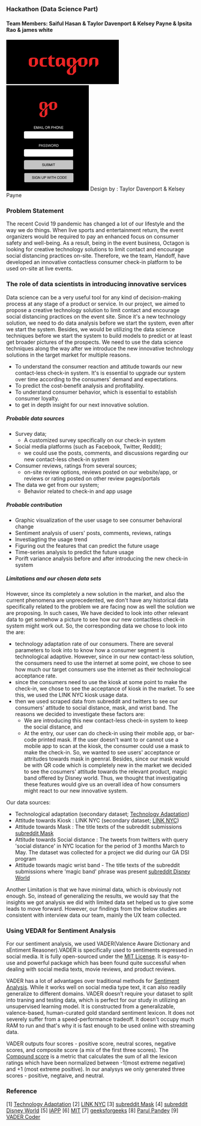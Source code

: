 ### Hackathon (Data Science Part)

#### Team Members: Saiful Hasan & Taylor Davenport & Kelsey Payne & Ipsita Rao & james white 

<img src="./images/Untitled.png" width="300"/>
<img src="./images/fdffdf.jpg" width="220"/>
Design by : Taylor Davenport & Kelsey Payne

### Problem Statement
The recent Covid 19 pandemic has changed a lot of our lifestyle and the way we do things. When live sports and entertainment return, the event organizers would be required to pay an enhanced focus on consumer safety and well-being. As a result, being in the event business, Octagon is looking for creative technology solutions to limit contact and encourage social distancing practices on-site. Therefore, we the team, Handoff, have developed an innovative contactless consumer check-in platform to be used on-site at live events.  

### The role of data scientists in introducing innovative services 
Data science can be a very useful tool for any kind of decision-making process at any stage of a product or service. In our project, we aimed to propose a creative technology solution to limit contact and encourage social distancing practices on the event site. Since it's a new technology solution, we need to do data analysis before we start the system, even after we start the system. Besides, we would be utilizing the data science techniques before we start the system to build models to predict or at least get broader pictures of the prospects. We need to use the data science techniques along the way after we introduce the new innovative technology solutions in the target market for multiple reasons.

- To understand the consumer reaction and attitude towards our new contact-less check-in system. It's is essential to upgrade our system over time according to the consumers' demand and expectations.
- To predict the cost-benefit analysis and profitability.
- To understand consumer behavior, which is essential to establish consumer loyalty.
- to get in depth insight for our next innovative solution.

##### Probable data sources
- Survey data; 
    - A customized survey specifically on our check-in system
- Social media platforms (such as Facebook, Twitter, Reddit); 
    - we could use the posts, comments, and discussions regarding our new contact-less check-in system 
- Consumer reviews, ratings from several sources; 
    - on-site review options, reviews posted on our website/app, or reviews or rating posted on other review pages/portals
- The data we get from our system; 
    - Behavior related to check-in and app usage

##### Probable contribution
- Graphic visualization of the user usage to see consumer behavioral change 
- Sentiment analysis of users' posts, comments, reviews, ratings
- Investiagting the usage trend
- Figuring out the features that can predict the future usage 
- Time-series analysis to predict the future usage
- Porift variance analysis before and after introducing the new check-in system

##### Limitations and our chosen data sets
However, since its completely a new solution in the market, and also the current phenomena are unprecedented, we don't have any historical data specifically related to the problem we are facing now as well the solution we are proposing. In such cases, We have decided to look into other relevant data to get somehow a picture to see how our new contactless check-in system might work out. So, the corresponding data we chose to look into the are:
- technology adaptation rate of our consumers. There are several parameters to look into to know how a consumer segment is technological adaptive. However, since in our new contact-less solution, the consumers need to use the internet at some point, we chose to see how much our target consumers use the internet as their technological acceptance rate. 
- since the consumers need to use the kiosk at some point to make the check-in, we chose to see the acceptance of kiosk in the market. To see this, we used the LINK NYC kiosk usage data. 
- then we used scraped data from subreddit and twitters to see our consumers' attitude to social distance, mask, and wrist band. The reasons we decided to investigate these factors are: 
     - We are introducing this new contact-less check-in system to keep the social distance, and
     - At the entry, our user can do check-in using their mobile app, or bar-code printed mask. If the user doesn't want to or cannot use a mobile app to scan at the kiosk, the consumer could use a mask to make the check-in. So, we wanted to see users' acceptance or attritudes towards mask in geenral. Besides, since our mask would be with QR code which is completely new in the market we decided to see the cosumers' attitude towards the relevant product, magic band offered by Disney world. Thus, we thought that investigating these features would give us an overall idea of how consumers might react to our new innovative system.

Our data sources:
- Technological adaptation (secondary dataset; [Technology Adaptation](https://ourworldindata.org/technology-adoption))
- Attitude towards Kiosk :  LINK NYC (secondary dataset; [LINK NYC](https://data.world/city-of-ny/69wu-b929))
- Attitude towards Mask : The title texts of the subreddit submissions [subreddit Mask](https://www.reddit.com/r/Masks/)
- Attitude towards Social distance : The tweets from twitters with query 'social distance' in NYC location for the period of 3 months March to May. The dataset was collected for a project we did during our GA DSI program
- Attitude towards magic wrist band - The title texts of the subreddit submissions where 'magic band' phrase was present [subreddit Disney World](https://www.reddit.com/r/WaltDisneyWorld/)

Another Limitation is that we have minimal data, which is obviously not enough. So, instead of generalizing the results, we would say that the insights we got analysis we did with limited data set helped us to give some leads to move forward. However, our findings from the below studies are consistent with interview data our team, mainly the UX team collected.   

### Using VEDAR for Sentiment Analysis
For our sentiment analysis, we used VADER(Valence Aware Dictionary and sEntiment Reasoner).VADER is specifically used to sentiments expressed in social media. It is fully open-sourced under the [MIT License](https://pypi.org/project/vaderSentiment/). It is easy-to-use and powerful package which has been found quite successful when dealing with social media texts, movie reviews, and product reviews. 

VADER has a lot of advantages over traditional methods for [Sentiment Analysis](https://medium.com/analytics-vidhya/simplifying-social-media-sentiment-analysis-using-vader-in-python-f9e6ec6fc52f#:~:text=Advantages%20of%20using%20VADER,methods%20of%20Sentiment%20Analysis%2C%20including%3A&text=It%20doesn't%20require%20any,online%20with%20streaming%20data%2C%20an). While it works well on social media type text, it can also readily generalize to different domains. VADER doesn’t require your dataset to split into traning and testing data, which is perfect for our study in utilizing an unsupervised learning model. It is constructed from a generalizable, valence-based, human-curated gold standard sentiment lexicon. It does not severely suffer from a speed-performance tradeoff. It doesn't occupy much RAM to run and that's why it is fast enough to be used online with streaming data.

VADER outputs four scores - positive score, neutral scores, negative scores, and composite score (a mix of the first three scores). The [Compound score](https://www.geeksforgeeks.org/python-sentiment-analysis-using-vader/) is a metric that calculates the sum of all the lexicon ratings which have been normalized between -1(most extreme negative) and +1 (most extreme positive). In our analysys we only generated three scores - positive, negtaive, and neutral.



### Reference
[1] [Technology Adaptation](https://ourworldindata.org/technology-adoption)
[2] [LINK NYC](https://data.world/city-of-ny/69wu-b929)
[3] [subreddit Mask](https://www.reddit.com/r/Masks/)
[4] [subreddit Disney World](https://www.reddit.com/r/WaltDisneyWorld/)
[5] [IAPP](https://iapp.org/resources/article/state-comparison-table/)
[6] [MIT](https://pypi.org/project/vaderSentiment/)
[7] [geeksforgeeks](https://www.geeksforgeeks.org/python-sentiment-analysis-using-vader/)
[8] [Parul Pandey](https://medium.com/analytics-vidhya/simplifying-social-media-sentiment-analysis-using-vader-in-python-f9e6ec6fc52f#:~:text=Advantages%20of%20using%20VADER,methods%20of%20Sentiment%20Analysis%2C%20including%3A&text=It%20doesn't%20require%20any,online%20with%20streaming%20data%2C%20an)
[9] [VADER Coder](https://github.com/tangina-a)
